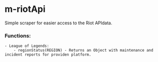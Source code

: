 # m-riotApi
Simple scraper for easier access to the Riot APIdata.

### Functions:
    - League of Legends:
        - regionStatus(REGION) - Returns an Object with maintenance and incident reports for providen platform.